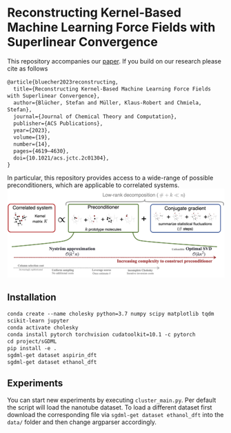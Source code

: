 # Reconstructing Kernel-Based Machine Learning Force Fields with Superlinear Convergence
This repository accompanies our [paper](https://doi.org/10.1021/acs.jctc.2c01304). If you build on our research please cite as follows
```
@article{bluecher2023reconstructing,
  title={Reconstructing Kernel-Based Machine Learning Force Fields with Superlinear Convergence},
  author={Blücher, Stefan and Müller, Klaus-Robert and Chmiela, Stefan},
  journal={Journal of Chemical Theory and Computation},
  publisher={ACS Publications},
  year={2023},
  volume={19},
  number={14},
  pages={4619–4630},
  doi={10.1021/acs.jctc.2c01304},
}
```
In particular, this repository provides access to a wide-range of possible preconditioners, which are applicable to correlated systems.
![Solving a correlated system with a preconditioned CG solvers.](results/low_rank_solver.jpg)

## Installation
```
conda create --name cholesky python=3.7 numpy scipy matplotlib tqdm scikit-learn jupyter
conda activate cholesky
conda install pytorch torchvision cudatoolkit=10.1 -c pytorch
cd project/sGDML
pip install -e . 
sgdml-get dataset aspirin_dft
sgdml-get dataset ethanol_dft
```


## Experiments
You can start new experiments by executing `cluster_main.py`. Per default the script will load the nanotube dataset.
To load a different dataset first download the corresponding file via `sgdml-get dataset ethanol_dft` into the `data/` 
folder and then change argparser accordingly. 